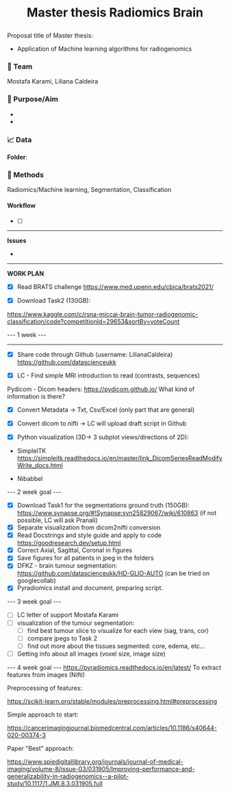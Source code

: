 # <center><p align = "center"> Master thesis Radiomics Brain </p> </center>

Proposal title of Master thesis:
- Application of Machine learning algorithms for radiogenomics


### :busts_in_silhouette: Team

Mostafa Karami, Liliana Caldeira

### :rocket: Purpose/Aim
* 
*

### :chart_with_upwards_trend: Data

**Folder**: 

### :wrench: Methods
Radiomics/Machine learning, Segmentation, Classification

#### Workflow
- [ ] 

----

**Issues**

* 


----
**WORK PLAN**

- [x] Read BRATS challenge https://www.med.upenn.edu/cbica/brats2021/

- [x] Download Task2 (130GB):

https://www.kaggle.com/c/rsna-miccai-brain-tumor-radiogenomic-classification/code?competitionId=29653&sortBy=voteCount


--- 1 week ---

----


- [x] Share code through Github (username: LilianaCaldeira)
https://github.com/datascienceukk

- [x] LC - Find simple MRI introduction to read (contrasts, sequences)

Pydicom - Dicom headers:
https://pydicom.github.io/
What kind of information is there?

- [x] Convert Metadata -> Txt, Csv/Excel (only part that are general)

- [x] Convert dicom to nifti -> LC will upload draft script in Github


- [x] Python visualization (3D-> 
3 subplot views/directions of 2D):

- SimpleITK
https://simpleitk.readthedocs.io/en/master/link_DicomSeriesReadModifyWrite_docs.html

- Nibabbel

--- 2 week goal ---

- [x] Download Task1 for the segmentations ground truth (150GB):
https://www.synapse.org/#!Synapse:syn25829067/wiki/610863
(if not possible, LC will ask Pranali)
- [x] Separate visualization from dicom2nifti conversion
- [x] Read Docstrings and style guide and apply to code https://goodresearch.dev/setup.html
- [x] Correct Axial, Sagittal, Coronal in figures
- [x] Save figures for all patients in jpeg in the folders
- [x]  DFKZ - brain tumour segmentation:  
https://github.com/datascienceukk/HD-GLIO-AUTO (can be tried on googlecollab)
- [x] Pyradiomics install and document, preparing script.

--- 3 week goal ---

- [ ] LC letter of support Mostafa Karami
- [ ] visualization of the tumour segmentation:
    - [ ] find best tumour slice to visualize for each view (sag, trans, cor)
    - [ ] compare jpegs to Task 2
    - [ ] find out more about the tissues segmented: core, edema, etc...
- [ ] Getting info about all images (voxel size, image size)

--- 4 week goal ---
https://pyradiomics.readthedocs.io/en/latest/
To extract features from images (Nifti)


Preprocessing of features:

https://scikit-learn.org/stable/modules/preprocessing.html#preprocessing

Simple approach to start:

https://cancerimagingjournal.biomedcentral.com/articles/10.1186/s40644-020-00374-3

Paper "Best" approach: 

https://www.spiedigitallibrary.org/journals/journal-of-medical-imaging/volume-8/issue-03/031905/Improving-performance-and-generalizability-in-radiogenomics--a-pilot-study/10.1117/1.JMI.8.3.031905.full
 


